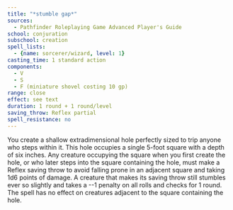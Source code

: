 ```yaml
---
title: "*stumble gap*"
sources:
  - Pathfinder Roleplaying Game Advanced Player's Guide
school: conjuration
subschool: creation
spell_lists:
  - {name: sorcerer/wizard, level: 1}
casting_time: 1 standard action
components:
  - V
  - S
  - F (miniature shovel costing 10 gp)
range: close
effect: see text
duration: 1 round + 1 round/level
saving_throw: Reflex partial
spell_resistance: no
---
```


You create a shallow extradimensional hole perfectly sized to trip anyone who steps within it. This hole occupies a single 5-foot square with a depth of six inches. Any creature occupying the square when you first create the hole, or who later steps into the square containing the hole, must make a Reflex saving throw to avoid falling prone in an adjacent square and taking 1d6 points of damage. A creature that makes its saving throw still stumbles ever so slightly and takes a --1 penalty on all rolls and checks for 1 round. The spell has no effect on creatures adjacent to the square containing the hole.

